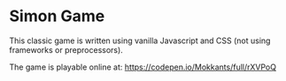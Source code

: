 # Simon Game 

This classic game is written using vanilla Javascript and CSS (not using frameworks or preprocessors).

The game is playable online at: https://codepen.io/Mokkants/full/rXVPoQ